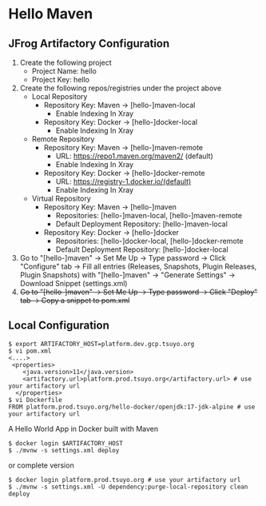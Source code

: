 # Hello Maven

## JFrog Artifactory Configuration
1. Create the following project
    - Project Name: hello
    - Project Key: hello
2. Create the following repos/registries under the project above
    - Local Repository
      - Repository Key: Maven -> [hello-]maven-local
        - Enable Indexing In Xray
      - Repository Key: Docker -> [hello-]docker-local
        - Enable Indexing In Xray
    - Remote Repository
      - Repository Key: Maven -> [hello-]maven-remote
        - URL: https://repo1.maven.org/maven2/ (default)
        - Enable Indexing In Xray
      - Repository Key: Docker -> [hello-]docker-remote
        - URL: https://registry-1.docker.io/(default)
        - Enable Indexing In Xray
    - Virtual Repository
      - Repository Key: Maven -> [hello-]maven
        - Repositories: [hello-]maven-local, [hello-]maven-remote
        - Default Deployment Repository: [hello-]maven-local
      - Repository Key: Docker -> [hello-]docker
        - Repositories: [hello-]docker-local, [hello-]docker-remote
        - Default Deployment Repository: [hello-]docker-local
3. Go to "[hello-]maven" -> Set Me Up -> Type password -> Click "Configure" tab -> Fill all entries (Releases, Snapshots, Plugin Releases, Plugin Snapshots) with "[hello-]maven" -> "Generate Settings" -> Download Snippet (settings.xml)
4. ~~Go to "[hello-]maven" -> Set Me Up -> Type password -> Click "Deploy" tab -> Copy a snippet to pom.xml~~

## Local Configuration
```
$ export ARTIFACTORY_HOST=platform.dev.gcp.tsuyo.org
$ vi pom.xml
<....>
 <properties>
    <java.version>11</java.version>
    <artifactory.url>platform.prod.tsuyo.org</artifactory.url> # use your artifactory url
  </properties>
$ vi Dockerfile
FROM platform.prod.tsuyo.org/hello-docker/openjdk:17-jdk-alpine # use your artifactory url
```
A Hello World App in Docker built with Maven
```
$ docker login $ARTIFACTORY_HOST
$ ./mvnw -s settings.xml deploy
```
or complete version
```
$ docker login platform.prod.tsuyo.org # use your artifactory url
$ ./mvnw -s settings.xml -U dependency:purge-local-repository clean deploy
```